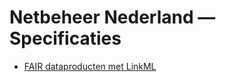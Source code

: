 # Netbeheer Nederland &mdash; Specificaties

* [FAIR dataproducten met LinkML](https://netbeheer-nederland.github.io/doc-linkml-werkzaamheden)

